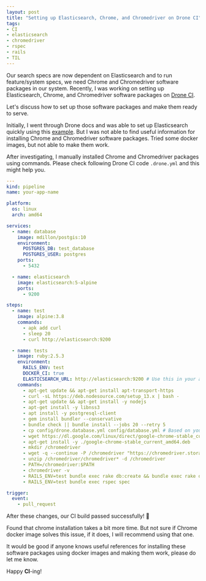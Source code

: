 ```yaml
---
layout: post
title: "Setting up Elasticsearch, Chrome, and Chromedriver on Drone CI"
tags:
- CI
- elasticsearch
- chromedriver
- rspec
- rails
- TIL
---
```


Our search specs are now dependent on Elasticsearch and to run
feature/system specs, we need Chrome and Chromedriver software packages in
our system. Recently, I was working on setting up Elasticsearch, Chrome, and
Chromedriver software packages on [Drone CI](https://drone.io/). 

Let's discuss how to set up those software packages and make them ready to serve.

Initially, I went through Drone docs and was able to set up Elasticsearch
quickly using this
[example](https://docker-runner.docs.drone.io/examples/service/elasticsearch/).
But I was not able to find useful information for installing Chrome and
Chromedriver software packages. Tried some docker images, but not able to make
them work.

After investigating, I manually installed Chrome and Chromedriver packages using
commands. Please check following Drone CI code `.drone.yml` and this might help
you. 

```yaml
---
kind: pipeline
name: your-app-name

platform:
  os: linux
  arch: amd64

services:
  - name: database
    image: mdillon/postgis:10
    environment:
      POSTGRES_DB: test_database
      POSTGRES_USER: postgres
    ports:
      - 5432

  - name: elasticsearch
    image: elasticsearch:5-alpine
    ports:
      - 9200

steps:
  - name: test
    image: alpine:3.8
    commands:
      - apk add curl
      - sleep 20
      - curl http://elasticsearch:9200

  - name: tests
    image: ruby:2.5.3
    environment:
      RAILS_ENV: test
      DOCKER_CI: true
      ELASTICSEARCH_URL: http://elasticsearch:9200 # Use this in your app for setting Elasticsearch configuration using Chewy/Searchkick.
    commands:
      - apt-get update && apt-get install apt-transport-https
      - curl -sL https://deb.nodesource.com/setup_13.x | bash -
      - apt-get update && apt-get install -y nodejs
      - apt-get install -y libnss3
      - apt install -y postgresql-client
      - gem install bundler --conservative
      - bundle check || bundle install --jobs 20 --retry 5
      - cp config/drone.database.yml config/database.yml # Based on your system, change/set this.
      - wget https://dl.google.com/linux/direct/google-chrome-stable_current_amd64.deb
      - apt-get install -y ./google-chrome-stable_current_amd64.deb
      - mkdir /chromedriver
      - wget -q --continue -P /chromedriver "https://chromedriver.storage.googleapis.com/76.0.3809.126/chromedriver_linux64.zip"
      - unzip /chromedriver/chromedriver* -d /chromedriver
      - PATH=/chromedriver:$PATH
      - chromedriver -v
      - RAILS_ENV=test bundle exec rake db:create && bundle exec rake db:structure:load
      - RAILS_ENV=test bundle exec rspec spec

trigger:
  event:
    - pull_request
```

After these changes, our CI build passed successfully! 🚀

Found that chrome installation takes a bit more time. But not sure if Chrome
docker image solves this issue, if it does, I will recommend using that one.

It would be good if anyone knows useful references for installing these software
packages using docker images and making them work, please do let me know. 

Happy **CI**-ing!
